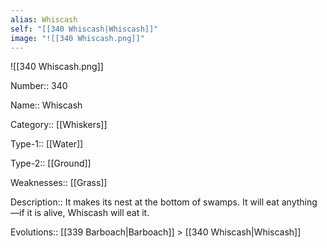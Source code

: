 ```yaml
---
alias: Whiscash
self: "[[340 Whiscash|Whiscash]]"
image: "![[340 Whiscash.png]]"
---
```


![[340 Whiscash.png]]


Number:: 340

Name:: Whiscash

Category:: [[Whiskers]]

Type-1:: [[Water]]

Type-2:: [[Ground]] 

Weaknesses:: [[Grass]] 

Description:: It makes its nest at the bottom of swamps. It will eat anything—if it is alive, Whiscash will eat it.

Evolutions:: [[339 Barboach|Barboach]] > [[340 Whiscash|Whiscash]]